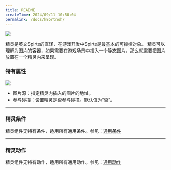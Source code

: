 ```yaml
---
title: README
createTime: 2024/09/11 10:50:04
permalink: /docs/k8ortnoh/
---
```

![](564a9735c70a6.png)

精灵是英文Spirte的直译，在游戏开发中Spirte是最基本的可操控对象。
精灵可以理解为图片的容器，如果需要在游戏场景中插入一个静态图片，那么就需要把图片放置在一个精灵内来呈现。

### 特有属性
![](564a9735aec3f.png)
- 图片源：指定精灵内插入的图片的地址。
- 参与碰撞：设置精灵是否参与碰撞。默认值为“否”。

------------

### 精灵条件
精灵组件无特有条件，适用所有通用条件。参见：[通用条件](../../commonElements/conditions/README.md)

------------

### 精灵动作
精灵组件无特有动作，适用所有通用动作。参见：[通用动作](../../commonElements/action/README.md)
